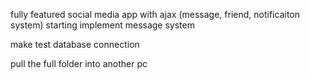 fully featured social media app with ajax (message, friend, notificaiton system)
starting implement message system

make test database connection

pull the full folder into another pc
